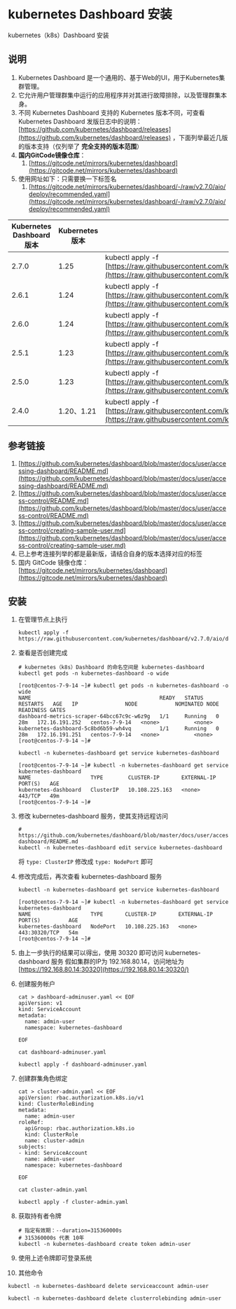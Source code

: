 # kubernetes Dashboard 安装

kubernetes（k8s）Dashboard 安装

## 说明

1. Kubernetes Dashboard 是一个通用的、基于Web的UI，用于Kubernetes集群管理。
2. 它允许用户管理群集中运行的应用程序并对其进行故障排除，以及管理群集本身。
3. 不同 Kubernetes Dashboard 支持的 Kubernetes 版本不同，可查看 Kubernetes Dashboard
   发版日志中的说明：[https://github.com/kubernetes/dashboard/releases](https://github.com/kubernetes/dashboard/releases)
   ，下面列举最近几版的版本支持（仅列举了 **完全支持的版本范围**）
4. **国内GitCode镜像仓库**：
    1. [https://gitcode.net/mirrors/kubernetes/dashboard](https://gitcode.net/mirrors/kubernetes/dashboard)
5. 使用网址如下：只需要换一下标签名
    1. [https://gitcode.net/mirrors/kubernetes/dashboard/-/raw/v2.7.0/aio/deploy/recommended.yaml](https://gitcode.net/mirrors/kubernetes/dashboard/-/raw/v2.7.0/aio/deploy/recommended.yaml)

| Kubernetes Dashboard 版本 | Kubernetes 版本 | 执行命令                                                                                                                                                                                                    |
|-------------------------|---------------|---------------------------------------------------------------------------------------------------------------------------------------------------------------------------------------------------------|
| 2.7.0                   | 1.25          | kubectl apply -f [https://raw.githubusercontent.com/kubernetes/dashboard/v2.7.0/aio/deploy/recommended.yaml](https://raw.githubusercontent.com/kubernetes/dashboard/v2.7.0/aio/deploy/recommended.yaml) |
| 2.6.1                   | 1.24          | kubectl apply -f [https://raw.githubusercontent.com/kubernetes/dashboard/v2.6.1/aio/deploy/recommended.yaml](https://raw.githubusercontent.com/kubernetes/dashboard/v2.6.1/aio/deploy/recommended.yaml) |
| 2.6.0                   | 1.24          | kubectl apply -f [https://raw.githubusercontent.com/kubernetes/dashboard/v2.6.0/aio/deploy/recommended.yaml](https://raw.githubusercontent.com/kubernetes/dashboard/v2.6.0/aio/deploy/recommended.yaml) |
| 2.5.1                   | 1.23          | kubectl apply -f [https://raw.githubusercontent.com/kubernetes/dashboard/v2.5.1/aio/deploy/recommended.yaml](https://raw.githubusercontent.com/kubernetes/dashboard/v2.5.1/aio/deploy/recommended.yaml) |
| 2.5.0                   | 1.23          | kubectl apply -f [https://raw.githubusercontent.com/kubernetes/dashboard/v2.5.0/aio/deploy/recommended.yaml](https://raw.githubusercontent.com/kubernetes/dashboard/v2.5.0/aio/deploy/recommended.yaml) |
| 2.4.0                   | 1.20、1.21     | kubectl apply -f [https://raw.githubusercontent.com/kubernetes/dashboard/v2.4.0/aio/deploy/recommended.yaml](https://raw.githubusercontent.com/kubernetes/dashboard/v2.4.0/aio/deploy/recommended.yaml) |

## 参考链接

1. [https://github.com/kubernetes/dashboard/blob/master/docs/user/accessing-dashboard/README.md](https://github.com/kubernetes/dashboard/blob/master/docs/user/accessing-dashboard/README.md)
2. [https://github.com/kubernetes/dashboard/blob/master/docs/user/access-control/README.md](https://github.com/kubernetes/dashboard/blob/master/docs/user/access-control/README.md)
3. [https://github.com/kubernetes/dashboard/blob/master/docs/user/access-control/creating-sample-user.md](https://github.com/kubernetes/dashboard/blob/master/docs/user/access-control/creating-sample-user.md)
4. 已上参考连接列举的都是最新版，请结合自身的版本选择对应的标签
5. 国内 GitCode
   镜像仓库：[https://gitcode.net/mirrors/kubernetes/dashboard](https://gitcode.net/mirrors/kubernetes/dashboard)

## 安装

1. 在管理节点上执行

   ```shell
   kubectl apply -f https://raw.githubusercontent.com/kubernetes/dashboard/v2.7.0/aio/deploy/recommended.yaml
   ```

2. 查看是否创建完成

   ```shell
   # kubernetes（k8s）Dashboard 的命名空间是 kubernetes-dashboard
   kubectl get pods -n kubernetes-dashboard -o wide
   ```

   ```shell
   [root@centos-7-9-14 ~]# kubectl get pods -n kubernetes-dashboard -o wide
   NAME                                         READY   STATUS    RESTARTS   AGE   IP               NODE            NOMINATED NODE   READINESS GATES
   dashboard-metrics-scraper-64bcc67c9c-w6z9g   1/1     Running   0          28m   172.16.191.252   centos-7-9-14   <none>           <none>
   kubernetes-dashboard-5c8bd6b59-wh4vq         1/1     Running   0          28m   172.16.191.251   centos-7-9-14   <none>           <none>
   [root@centos-7-9-14 ~]# 
   ```

   ```shell
   kubectl -n kubernetes-dashboard get service kubernetes-dashboard
   ```

   ```shell
   [root@centos-7-9-14 ~]# kubectl -n kubernetes-dashboard get service kubernetes-dashboard
   NAME                   TYPE        CLUSTER-IP       EXTERNAL-IP   PORT(S)   AGE
   kubernetes-dashboard   ClusterIP   10.108.225.163   <none>        443/TCP   49m
   [root@centos-7-9-14 ~]#
   ```

3. 修改 kubernetes-dashboard 服务，使其支持远程访问

   ```shell
   # https://github.com/kubernetes/dashboard/blob/master/docs/user/accessing-dashboard/README.md
   kubectl -n kubernetes-dashboard edit service kubernetes-dashboard
   ```

   将 `type: ClusterIP` 修改成 `type: NodePort` 即可

4. 修改完成后，再次查看 kubernetes-dashboard 服务

   ```shell
   kubectl -n kubernetes-dashboard get service kubernetes-dashboard
   ```

   ```shell
   [root@centos-7-9-14 ~]# kubectl -n kubernetes-dashboard get service kubernetes-dashboard
   NAME                   TYPE       CLUSTER-IP       EXTERNAL-IP   PORT(S)         AGE
   kubernetes-dashboard   NodePort   10.108.225.163   <none>        443:30320/TCP   54m
   [root@centos-7-9-14 ~]#
   ```

5. 由上一步执行的结果可以得出，使用 30320 即可访问 kubernetes-dashboard 服务
   假如集群的IP为 192.168.80.14，访问地址为 [https://192.168.80.14:30320](https://192.168.80.14:30320/)
6. 创建服务帐户

    ```shell
    cat > dashboard-adminuser.yaml << EOF
    apiVersion: v1
    kind: ServiceAccount
    metadata:
      name: admin-user
      namespace: kubernetes-dashboard
    
    EOF
    
    cat dashboard-adminuser.yaml
    
    kubectl apply -f dashboard-adminuser.yaml
    ```

7. 创建群集角色绑定

    ```shell
    cat > cluster-admin.yaml << EOF
    apiVersion: rbac.authorization.k8s.io/v1
    kind: ClusterRoleBinding
    metadata:
      name: admin-user
    roleRef:
      apiGroup: rbac.authorization.k8s.io
      kind: ClusterRole
      name: cluster-admin
    subjects:
    - kind: ServiceAccount
      name: admin-user
      namespace: kubernetes-dashboard
    
    EOF
    
    cat cluster-admin.yaml
    
    kubectl apply -f cluster-admin.yaml
    ```

8. 获取持有者令牌

   ```shell
   # 指定有效期：--duration=315360000s
   # 315360000s 代表 10年
   kubectl -n kubernetes-dashboard create token admin-user
   ```

9. 使用上述令牌即可登录系统
10. 其他命令

```shell
kubectl -n kubernetes-dashboard delete serviceaccount admin-user
```

```shell
kubectl -n kubernetes-dashboard delete clusterrolebinding admin-user
```
